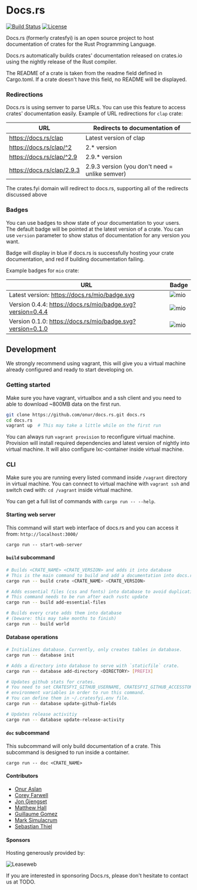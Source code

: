 # Docs.rs

[![Build Status](https://secure.travis-ci.org/onur/docs.rs.svg?branch=master)](https://travis-ci.org/onur/docs.rs)
[![License](https://img.shields.io/badge/license-MIT-blue.svg)](https://raw.githubusercontent.com/onur/docs.rs/master/LICENSE)

Docs.rs (formerly cratesfyi) is an open source project to host documentation
of crates for the Rust Programming Language.

Docs.rs automatically builds crates' documentation released on crates.io using
the nightly release of the Rust compiler.

The README of a crate is taken from the readme field defined in Cargo.toml.
If a crate doesn't have this field, no README will be displayed.

### Redirections

Docs.rs is using semver to parse URLs. You can use this feature to access
crates' documentation easily. Example of URL redirections for `clap` crate:

| URL                          | Redirects to documentation of                  |
|------------------------------|------------------------------------------------|
| <https://docs.rs/clap>       | Latest version of clap                         |
| <https://docs.rs/clap/^2>    | 2.* version                                    |
| <https://docs.rs/clap/^2.9>  | 2.9.* version                                  |
| <https://docs.rs/clap/2.9.3> | 2.9.3 version (you don't need = unlike semver) |

The crates.fyi domain will redirect to docs.rs, supporting all of the
redirects discussed above


### Badges

You can use badges to show state of your documentation to your users.
The default badge will be pointed at the latest version of a crate.
You can use `version` parameter to show status of documentation for
any version you want.

Badge will display in blue if docs.rs is successfully hosting your crate
documentation, and red if building documentation failing.

Example badges for `mio` crate:

| URL   | Badge |
|-------|-------|
| Latest version: <https://docs.rs/mio/badge.svg> | ![mio](https://docs.rs/mio/badge.svg) |
| Version 0.4.4: <https://docs.rs/mio/badge.svg?version=0.4.4> | ![mio](https://docs.rs/mio/badge.svg?version=0.4.4) |
| Version 0.1.0: <https://docs.rs/mio/badge.svg?version=0.1.0> | ![mio](https://docs.rs/mio/badge.svg?version=0.1.0) |


## Development

We strongly recommend using vagrant, this will give you a virtual machine
already configured and ready to start developing on.

### Getting started

Make sure you have vagrant, virtualbox and a ssh client and you need
to able to download ~800MB data on the first run.


```sh
git clone https://github.com/onur/docs.rs.git docs.rs
cd docs.rs
vagrant up  # This may take a little while on the first run
```

You can always run `vagrant provision` to reconfigure virtual machine.
Provision will install required dependencies and latest version of nightly
into virtual machine. It will also configure lxc-container inside
virtual machine.

### CLI

Make sure you are running every listed command inside `/vagrant` directory
in virtual machine. You can connect to virtual machine with `vagrant ssh` and
switch cwd with: `cd /vagrant` inside virtual machine.

You can get a full list of commands with `cargo run -- --help`.

#### Starting web server

This command will start web interface of docs.rs and you can access it from:
`http://localhost:3000/`

```
cargo run -- start-web-server
```


#### `build` subcommand

```sh
# Builds <CRATE_NAME> <CRATE_VERSION> and adds it into database
# This is the main command to build and add a documentation into docs.rs.
cargo run -- build crate <CRATE_NAME> <CRATE_VERSION>

# Adds essential files (css and fonts) into database to avoid duplication
# This command needs to be run after each rustc update
cargo run -- build add-essential-files

# Builds every crate adds them into database
# (beware: this may take months to finish)
cargo run -- build world
```


#### Database operations

```sh
# Initializes database. Currently, only creates tables in database.
cargo run -- database init

# Adds a directory into database to serve with `staticfile` crate.
cargo run -- database add-directory <DIRECTORY> [PREFIX]

# Updates github stats for crates.
# You need to set CRATESFYI_GITHUB_USERNAME, CRATESFYI_GITHUB_ACCESSTOKEN
# environment variables in order to run this command.
# You can define them in ~/.cratesfyi.env file.
cargo run -- database update-github-fields

# Updates release activitiy
cargo run -- database update-release-activity    
```


#### `doc` subcommand

This subcommand will only build documentation of a crate.
This subcommand is designed to run inside a container.

```
cargo run -- doc <CRATE_NAME>
```


#### Contributors

* [Onur Aslan](https://github.com/onur)
* [Corey Farwell](https://github.com/frewsxcv)
* [Jon Gjengset](https://github.com/jonhoo)
* [Matthew Hall](https://github.com/mattyhall)
* [Guillaume Gomez](https://github.com/GuillaumeGomez)
* [Mark Simulacrum](https://github.com/Mark-Simulacrum)
* [Sebastian Thiel](https://github.com/Byron)

#### Sponsors

Hosting generously provided by:

![Leaseweb](https://docs.rs/leaseweb.gif)

If you are interested in sponsoring Docs.rs, please don't hesitate to
contact us at TODO.
